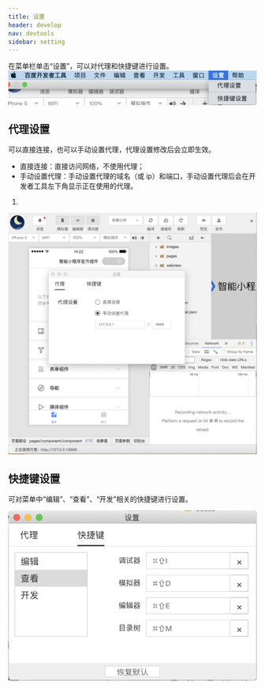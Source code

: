 ```yaml
---
title: 设置
header: develop
nav: devtools
sidebar: setting
---
```


在菜单栏单击“设置”，可以对代理和快捷键进行设置。
![](../../../img/tool/setting.png)

## 代理设置

可以直接连接，也可以手动设置代理，代理设置修改后会立即生效。

- 直接连接：直接访问网络，不使用代理；
- 手动设置代理：手动设置代理的域名（或 ip）和端口，手动设置代理后会在开发者工具左下角显示正在使用的代理。
1. 
![](../../../img/tool/proxy-setting-tip.png)


## 快捷键设置

可对菜单中“编辑”、“查看”、“开发”相关的快捷键进行设置。

![](../../../img/tool/shortcut.png)